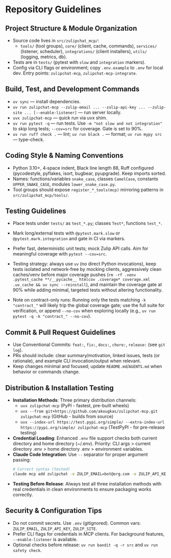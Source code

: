 # Repository Guidelines

## Project Structure & Module Organization
- Source code lives in `src/zulipchat_mcp/`:
  - `tools/` (tool groups), `core/` (client, cache, commands), `services/` (listener, scheduler), `integrations/` (client installers), `utils/` (logging, metrics, db).
- Tests are in `tests/` (pytest with `slow` and `integration` markers).
- Config via CLI flags or environment; copy `.env.example` to `.env` for local dev. Entry points: `zulipchat-mcp`, `zulipchat-mcp-integrate`.

## Build, Test, and Development Commands
- `uv sync` — install dependencies.
- `uv run zulipchat-mcp --zulip-email ... --zulip-api-key ... --zulip-site ... [--enable-listener]` — run server locally.
- `uvx zulipchat-mcp` — quick run via uvx shim.
- `uv run pytest -q` — run tests. Use `-m "not slow and not integration"` to skip long tests; `--cov=src` for coverage. Gate is set to 90%.
- `uv run ruff check .` — lint; `uv run black .` — format; `uv run mypy src` — type-check.

## Coding Style & Naming Conventions
- Python 3.10+, 4‑space indent, Black line length 88, Ruff configured (pycodestyle, pyflakes, isort, bugbear, pyupgrade). Keep imports sorted.
- Names: functions/variables `snake_case`, classes `CamelCase`, constants `UPPER_SNAKE_CASE`, modules `lower_snake_case.py`.
- Tool groups should expose `register_*_tools(mcp)` mirroring patterns in `src/zulipchat_mcp/tools/`.

## Testing Guidelines
- Place tests under `tests/` as `test_*.py`; classes `Test*`, functions `test_*`.
- Mark long/external tests with `@pytest.mark.slow` or `@pytest.mark.integration` and gate in CI via markers.
- Prefer fast, deterministic unit tests; mock Zulip API calls. Aim for meaningful coverage with `pytest --cov=src`.
- Testing strategy: always use `uv` (no direct Python invocations), keep tests isolated and network-free by mocking clients, aggressively clean caches/venv before major coverage pushes (`rm -rf .venv .pytest_cache **/__pycache__ htmlcov .coverage* coverage.xml .uv_cache && uv sync --reinstall`), and maintain the coverage gate at 90% while adding minimal, targeted tests without altering functionality.

- Note on contract-only runs: Running only the tests matching `-k "contract_"` will likely trip the global coverage gate; use the full suite for verification, or append `--no-cov` when exploring locally (e.g., `uv run pytest -q -k "contract_" --no-cov`).


## Commit & Pull Request Guidelines
- Use Conventional Commits: `feat:`, `fix:`, `docs:`, `chore:`, `release:` (see `git log`).
- PRs should include: clear summary/motivation, linked issues, tests (or rationale), and example CLI invocation/output when relevant.
- Keep changes minimal and focused; update `README.md`/`AGENTS.md` when behavior or commands change.

## Distribution & Installation Testing
- **Installation Methods**: Three primary distribution channels:
  - `uvx zulipchat-mcp` (PyPI - fastest, pre-built wheels)
  - `uvx --from git+https://github.com/akougkas/zulipchat-mcp.git zulipchat-mcp` (GitHub - builds from source)
  - `uvx --index-url https://test.pypi.org/simple/ --extra-index-url https://pypi.org/simple/ zulipchat-mcp` (TestPyPI - for pre-release testing)
- **Credential Loading**: Enhanced `.env` file support checks both current directory and home directory (~/.env). Priority: CLI args > current directory .env > home directory .env > environment variables.
- **Claude Code Integration**: Use `--` separator for proper argument passing:
  ```bash
  # Correct syntax (tested)
  claude mcp add zulipchat -e ZULIP_EMAIL=bot@org.com -e ZULIP_API_KEY=key -e ZULIP_SITE=https://org.zulipchat.com -- uvx --from git+https://github.com/akougkas/zulipchat-mcp.git zulipchat-mcp
  ```
- **Testing Before Release**: Always test all three installation methods with real credentials in clean environments to ensure packaging works correctly.

## Security & Configuration Tips
- Do not commit secrets. Use `.env` (gitignored). Common vars: `ZULIP_EMAIL`, `ZULIP_API_KEY`, `ZULIP_SITE`.
- Prefer CLI flags for credentials in MCP clients. For background features, `--enable-listener` is available.
- Optional checks before release: `uv run bandit -q -r src` and `uv run safety check`.
